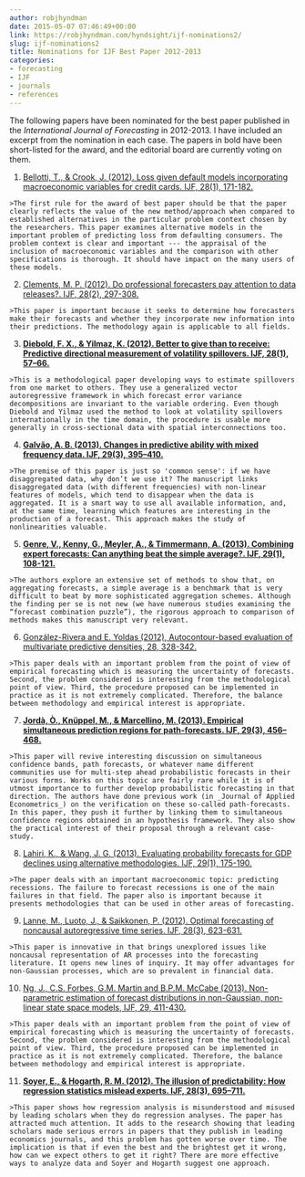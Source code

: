 ```yaml
---
author: robjhyndman
date: 2015-05-07 07:46:49+00:00
link: https://robjhyndman.com/hyndsight/ijf-nominations2/
slug: ijf-nominations2
title: Nominations for IJF Best Paper 2012-2013
categories:
- forecasting
- IJF
- journals
- references
---
```


The following papers have been nominated for the best paper published in the _International Journal of Forecasting_ in 2012-2013.  I have included an excerpt from the nomination in each case. The papers in bold have been short-listed for the award, and the editorial board are currently voting on them.<!-- more -->

  1. [Bellotti, T., & Crook, J. (2012). Loss given default models incorporating macroeconomic variables for credit cards. IJF, 28(1), 171-182.](http://dx.doi.org/10.1016/j.ijforecast.2010.08.005)

    >The first rule for the award of best paper should be that the paper clearly reflects the value of the new method/approach when compared to established alternatives in the particular problem context chosen by the researchers. This paper examines alternative models in the important problem of predicting loss from defaulting consumers. The problem context is clear and important --- the appraisal of the inclusion of macroeconomic variables and the comparison with other specifications is thorough. It should have impact on the many users of these models.

  2. [Clements, M. P. (2012). Do professional forecasters pay attention to data releases?. IJF, 28(2), 297-308.](http://dx.doi.org/10.1016/j.ijforecast.2011.09.001)

    >This paper is important because it seeks to determine how forecasters make their forecasts and whether they incorporate new information into their predictions. The methodology again is applicable to all fields.

  3. **[Diebold, F. X., & Yilmaz, K. (2012). Better to give than to receive: Predictive directional measurement of volatility spillovers. IJF, 28(1), 57–66.](http://dx.doi.org/10.1016/j.ijforecast.2011.02.006)**

    >This is a methodological paper developing ways to estimate spillovers from one market to others. They use a generalized vector autoregressive framework in which forecast error variance decompositions are invariant to the variable ordering. Even though Diebold and Yilmaz used the method to look at volatility spillovers internationally in the time domain, the procedure is usable more generally in cross-sectional data with spatial interconnections too.

  4. **[Galvão, A. B. (2013). Changes in predictive ability with mixed frequency data. IJF, 29(3), 395–410.](http://dx.doi.org/10.1016/j.ijforecast.2012.10.006)**

    >The premise of this paper is just so 'common sense': if we have disaggregated data, why don’t we use it? The manuscript links disaggregated data (with different frequencies) with non-linear features of models, which tend to disappear when the data is aggregated. It is a smart way to use all available information, and, at the same time, learning which features are interesting in the production of a forecast. This approach makes the study of nonlinearities valuable.

  5. **[Genre, V., Kenny, G., Meyler, A., & Timmermann, A. (2013). Combining expert forecasts: Can anything beat the simple average?. IJF, 29(1), 108-121.](http://dx.doi.org/10.1016/j.ijforecast.2012.06.004)**

    >The authors explore an extensive set of methods to show that, on aggregating forecasts, a simple average is a benchmark that is very difficult to beat by more sophisticated aggregation schemes. Although the finding per se is not new (we have numerous studies examining the “forecast combination puzzle”), the rigorous approach to comparison of methods makes this manuscript very relevant.

  6. [González-Rivera and E. Yoldas (2012), Autocontour-based evaluation of multivariate predictive densities, 28, 328-342.](http://dx.doi.org/10.1016/j.ijforecast.2011.06.001)

    >This paper deals with an important problem from the point of view of empirical forecasting which is measuring the uncertainty of forecasts. Second, the problem considered is interesting from the methodological point of view. Third, the procedure proposed can be implemented in practice as it is not extremely complicated. Therefore, the balance between methodology and empirical interest is appropriate.

  7. **[Jordà, Ò., Knüppel, M., & Marcellino, M. (2013). Empirical simultaneous prediction regions for path-forecasts. IJF, 29(3), 456–468.](http://dx.doi.org/10.1016/j.ijforecast.2012.12.002)**

    >This paper will revive interesting discussion on simultaneous confidence bands, path forecasts, or whatever name different communities use for multi-step ahead probabilistic forecasts in their various forms. Works on this topic are fairly rare while it is of utmost importance to further develop probabilistic forecasting in that direction. The authors have done previous work (in _Journal of Applied Econometrics_) on the verification on these so-called path-forecasts. In this paper, they push it further by linking them to simultaneous confidence regions obtained in an hypothesis framework. They also show the practical interest of their proposal through a relevant case-study.

  8. [Lahiri, K., & Wang, J. G. (2013). Evaluating probability forecasts for GDP declines using alternative methodologies. IJF, 29(1), 175-190.](http://dx.doi.org/10.1016/j.ijforecast.2012.07.004)

    >The paper deals with an important macroeconomic topic: predicting recessions. The failure to forecast recessions is one of the main failures in that field. The paper also is important because it presents methodologies that can be used in other areas of forecasting.

  9. [Lanne, M., Luoto, J., & Saikkonen, P. (2012). Optimal forecasting of noncausal autoregressive time series. IJF, 28(3), 623-631.](http://dx.doi.org/10.1016/j.ijforecast.2011.08.003)

    >This paper is innovative in that brings unexplored issues like noncausal representation of AR processes into the forecasting literature. It opens new lines of inquiry. It may offer advantages for non-Gaussian processes, which are so prevalent in financial data.

  10. [Ng, J., C.S. Forbes, G.M. Martin and B.P.M. McCabe (2013). Non-parametric estimation of forecast distributions in non-Gaussian, non-linear state space models, IJF, 29, 411-430.](http://dx.doi.org/10.1016/j.ijforecast.2012.10.005)

    >This paper deals with an important problem from the point of view of empirical forecasting which is measuring the uncertainty of forecasts. Second, the problem considered is interesting from the methodological point of view. Third, the procedure proposed can be implemented in practice as it is not extremely complicated. Therefore, the balance between methodology and empirical interest is appropriate.
  
  11. **[Soyer, E., & Hogarth, R. M. (2012). The illusion of predictability: How regression statistics mislead experts. IJF, 28(3), 695–711.](http://dx.doi.org/10.1016/j.ijforecast.2012.02.002)**

    >This paper shows how regression analysis is misunderstood and misused by leading scholars when they do regression analyses. The paper has attracted much attention. It adds to the research showing that leading scholars made serious errors in papers that they publish in leading economics journals, and this problem has gotten worse over time. The implication is that if even the best and the brightest get it wrong, how can we expect others to get it right? There are more effective ways to analyze data and Soyer and Hogarth suggest one approach.





